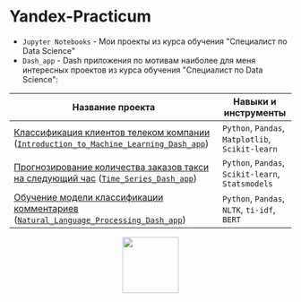 # Yandex-Practicum
- `Jupyter Notebooks` - Мои проекты из курса обучения "Специалист по Data Science"
- `Dash_app` - Dash приложения по мотивам наиболее для меня интересных проектов из курса обучения "Специалист по Data Science":

| Название проекта | Навыки и инструменты |
|------------------|----------------------|
| [Классификация клиентов телеком компании](https://github.com/UsilaDobry/Yandex-Practicum/tree/main/Jupyter%20Notebooks/Классификация%20клиентов%20телеком%20компании "Ссылка на проект Jupyter Notebooks") ([`Introduction_to_Machine_Learning_Dash_app`](https://github.com/UsilaDobry/Yandex-Practicum/tree/main/Dash_app/Introduction_to_Machine_Learning_Dash_app "Ссылка на Dash приложение")) | `Python`, `Pandas`, `Matplotlib`, `Scikit-learn` |
| [Прогнозирование количества заказов такси на следующий час](https://github.com/UsilaDobry/Yandex-Practicum/tree/main/Jupyter%20Notebooks/Прогнозирование%20количества%20заказов%20такси%20на%20следующий%20час "ссылка на проект Jupyter Notebooks") ([`Time_Series_Dash_app`](https://github.com/UsilaDobry/Yandex-Practicum/tree/main/Dash_app/Time_Series_Dash_app "Ссылка на Dash приложение")) | `Python`, `Pandas`, `Scikit-learn`, `Statsmodels` |
| [Обучение модели классификации комментариев](https://github.com/UsilaDobry/Yandex-Practicum/tree/main/Jupyter%20Notebooks/Обучение%20модели%20классификации%20комментариев "Ссылка на проект Jupyter Notebooks") ([`Natural_Language_Processing_Dash_app`](https://github.com/UsilaDobry/Yandex-Practicum/tree/main/Dash_app/Natural_Language_Processing_Dash_app "Ссылка на Dash приложение")) | `Python`, `Pandas`, `NLTK`, `ti-idf`, `BERT` |



<div id="header" align="center">
  <img src="https://media.giphy.com/media/gjrYDwbjnK8x36xZIO/giphy.gif" width="100"/>
</div>
